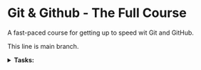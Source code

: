 # Git & Github - The Full Course

A fast-paced course for getting up to speed wit Git and GitHub.

This line is main branch.

<details><summary><b>Tasks:</b></summary>
    
- [x] git started
  - [x] git init
  - [x] git status
  - [x] git add
  - [x] git commit
- [x] remote
  - [x] git remote
  - [x] git push
  - [x] git merge
  - [x] git pull
  - [x] git clone
- [ ] collaboration
  - [x] git branch
  - [x] git checkout
  - [x] merge conflicts
  - [ ] fork
  - [ ] pull request 
- [ ] advanced
  - [ ] git reset
  - [ ] git revert
  - [ ] git commit --amend
  - [ ] git stash
  - [ ] git rebase
  - [ ] squash

</details>
